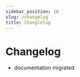 ```yaml
---
sidebar_position: 10
slug: /changelog
title: Changlelog
---
```


# Changelog

- documentation migrated
